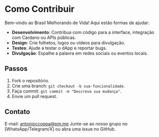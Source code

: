 # Como Contribuir

Bem-vindo ao Brasil Melhorando de Vida! Aqui estão formas de ajudar:

- **Desenvolvimento**: Contribua com código para a interface, integração com Cardano ou APIs públicas.
- **Design**: Crie folhetos, logos ou vídeos para divulgação.
- **Testes**: Ajude a testar o dApp e reportar bugs.
- **Divulgação**: Espalhe a palavra em redes sociais ou eventos locais.

## Passos
1. Fork o repositório.
2. Crie uma branch: `git checkout -b sua-funcionalidade`.
3. Faça commit: `git commit -m "Descreva sua mudança"`.
4. Envie um pull request.

## Contato
E-mail: antonioccoppa@pm.me
Junte-se ao nosso grupo no [WhatsApp/Telegram/X] ou abra uma issue no GitHub.
